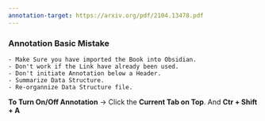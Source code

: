 ```yaml
---
annotation-target: https://arxiv.org/pdf/2104.13478.pdf
---
```




### **Annotation Basic Mistake**
	- Make Sure you have imported the Book into Obsidian.
	- Don't work if the Link have already been used.
	- Don't initiate Annotation below a Header.
	- Summarize Data Structure.
	- Re-organnize Data Structure file.

**To Turn On/Off Annotation** -> Click the **Current Tab on Top**. And **Ctr + Shift + A**
